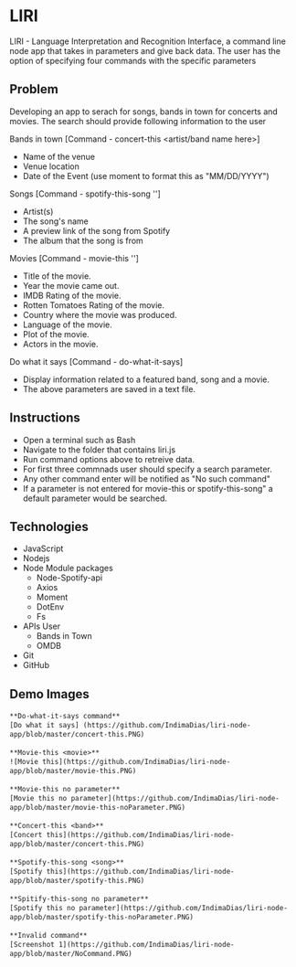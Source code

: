 # LIRI
LIRI - Language Interpretation and Recognition Interface, a command line node app that takes in parameters and give back data. The user has the option of specifying four commands with the specific parameters


## Problem
Developing an app to serach for songs, bands in town for concerts and movies. 
The search should provide following information to the user

Bands in town [Command - concert-this <artist/band name here>] 
* Name of the venue
* Venue location
* Date of the Event (use moment to format this as "MM/DD/YYYY")
 
Songs [Command - spotify-this-song '<song name here>']
* Artist(s)
* The song's name
* A preview link of the song from Spotify
* The album that the song is from

Movies [Command - movie-this '<movie name here>']
  * Title of the movie.
  * Year the movie came out.
  * IMDB Rating of the movie.
  * Rotten Tomatoes Rating of the movie.
  * Country where the movie was produced.
  * Language of the movie.
  * Plot of the movie.
  * Actors in the movie.

Do what it says [Command -  do-what-it-says]
  * Display information related to a featured band, song and a movie. 
  * The above parameters are saved in a text file.


## Instructions
  * Open a terminal such as Bash 
  * Navigate to the folder that contains liri.js  
  * Run command options above to retreive data.
  * For first three commnads user should specify a search parameter. 
  * Any other command enter will be notified as "No such command"
  * If a parameter is not entered for movie-this or spotify-this-song" a default parameter would be searched.

## Technologies 
  * JavaScript
  * Nodejs
  * Node Module packages
     - Node-Spotify-api
     - Axios 
     - Moment
     - DotEnv
     - Fs
  * APIs User 
     - Bands in Town
     - OMDB
  * Git
  * GitHub

  ## Demo Images

    **Do-what-it-says command**
    [Do what it says] (https://github.com/IndimaDias/liri-node-app/blob/master/concert-this.PNG)

    **Movie-this <movie>**
    ![Movie this](https://github.com/IndimaDias/liri-node-app/blob/master/movie-this.PNG)

    **Movie-this no parameter**
    [Movie this no parameter](https://github.com/IndimaDias/liri-node-app/blob/master/movie-this-noParameter.PNG)

    **Concert-this <band>**
    [Concert this](https://github.com/IndimaDias/liri-node-app/blob/master/concert-this.PNG)

    **Spotify-this-song <song>**
    [Spotify this](https://github.com/IndimaDias/liri-node-app/blob/master/spotify-this.PNG)

    **Spitify-this-song no parameter**
    [Spotify this no parameter](https://github.com/IndimaDias/liri-node-app/blob/master/spotify-this-noParameter.PNG)

    **Invalid command**
    [Screenshot 1](https://github.com/IndimaDias/liri-node-app/blob/master/NoCommand.PNG)



